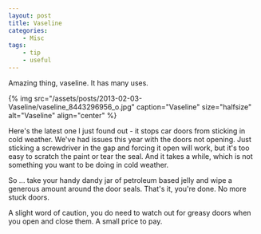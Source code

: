 ```yaml
---
layout: post
title: Vaseline
categories:
    - Misc
tags:
    - tip
    - useful
---
```


Amazing thing, vaseline. It has many uses.

{% img src="/assets/posts/2013-02-03-Vaseline/vaseline_8443296956_o.jpg" caption="Vaseline" size="halfsize" alt="Vaseline" align="center" %}

Here's the latest one I just found out - it stops car doors from sticking in cold weather. We've had issues this year with the doors not opening. Just sticking a screwdriver in the gap and forcing it open will work, but it's too easy to scratch the paint or tear the seal. And it takes a while, which is not something you want to be doing in cold weather.

So ... take your handy dandy jar of petroleum based jelly and wipe a generous amount around the door seals. That's it, you're done. No more stuck doors. 

A slight word of caution, you do need to watch out for greasy doors when you open and close them. A small price to pay.